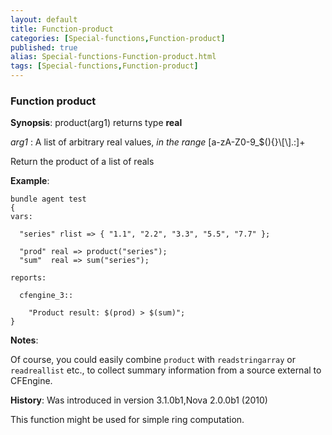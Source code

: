```yaml
---
layout: default
title: Function-product
categories: [Special-functions,Function-product]
published: true
alias: Special-functions-Function-product.html
tags: [Special-functions,Function-product]
---
```


### Function product

**Synopsis**: product(arg1) returns type **real**

  
 *arg1* : A list of arbitrary real values, *in the range*
[a-zA-Z0-9\_\$(){}\\[\\].:]+   

Return the product of a list of reals

**Example**:  
   

~~~~
bundle agent test
{
vars:

  "series" rlist => { "1.1", "2.2", "3.3", "5.5", "7.7" };

  "prod" real => product("series");
  "sum"  real => sum("series");

reports:

  cfengine_3::

    "Product result: $(prod) > $(sum)";
}
~~~~

**Notes**:  
   
 Of course, you could easily combine `product` with `readstringarray` or
`readreallist` etc., to collect summary information from a source
external to CFEngine.

**History**: Was introduced in version 3.1.0b1,Nova 2.0.0b1 (2010)

This function might be used for simple ring computation.
